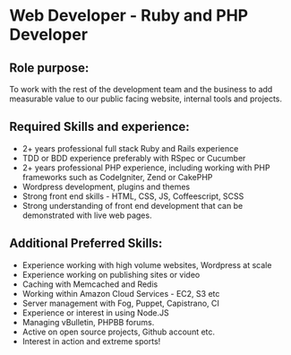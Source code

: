 # Web Developer - Ruby and PHP Developer  

## Role purpose:  

To work with the rest of the development team and the business to add measurable value to our public facing website, internal tools and projects.  

## Required Skills and experience: 
* 2+ years professional full stack Ruby and Rails experience
* TDD or BDD experience preferably with RSpec or Cucumber
* 2+ years professional PHP experience, including working with PHP frameworks such as CodeIgniter, Zend or CakePHP
* Wordpress development, plugins and themes
* Strong front end skills - HTML, CSS, JS, Coffeescript, SCSS
* Strong understanding of front end development that can be demonstrated with live web pages.


## Additional Preferred Skills:  

* Experience working with high volume websites, Wordpress at scale
* Experience working on publishing sites or video
* Caching with Memcached and Redis
* Working within Amazon Cloud Services - EC2, S3 etc
* Server management with Fog, Puppet, Capistrano, CI
* Experience or interest in using Node.JS
* Managing vBulletin, PHPBB forums.
* Active on open source projects, Github account etc.
* Interest in action and extreme sports!
